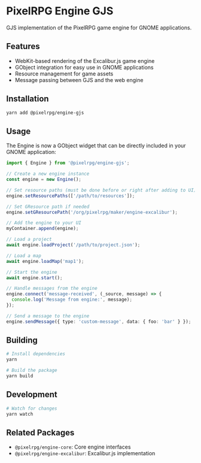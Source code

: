 # PixelRPG Engine GJS

GJS implementation of the PixelRPG game engine for GNOME applications.

## Features

- WebKit-based rendering of the Excalibur.js game engine
- GObject integration for easy use in GNOME applications
- Resource management for game assets
- Message passing between GJS and the web engine

## Installation

```bash
yarn add @pixelrpg/engine-gjs
```

## Usage

The Engine is now a GObject widget that can be directly included in your GNOME application:

```typescript
import { Engine } from '@pixelrpg/engine-gjs';

// Create a new engine instance
const engine = new Engine();

// Set resource paths (must be done before or right after adding to UI)
engine.setResourcePaths(['/path/to/resources']);

// Set GResource path if needed
engine.setGResourcePath('/org/pixelrpg/maker/engine-excalibur');

// Add the engine to your UI
myContainer.append(engine);

// Load a project
await engine.loadProject('/path/to/project.json');

// Load a map
await engine.loadMap('map1');

// Start the engine
await engine.start();

// Handle messages from the engine
engine.connect('message-received', (_source, message) => {
  console.log('Message from engine:', message);
});

// Send a message to the engine
engine.sendMessage({ type: 'custom-message', data: { foo: 'bar' } });
```

## Building

```bash
# Install dependencies
yarn

# Build the package
yarn build
```

## Development

```bash
# Watch for changes
yarn watch
```

## Related Packages

- `@pixelrpg/engine-core`: Core engine interfaces
- `@pixelrpg/engine-excalibur`: Excalibur.js implementation 